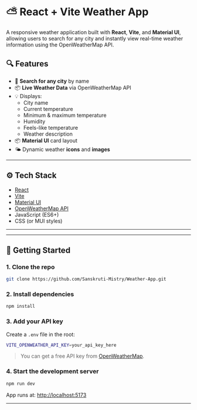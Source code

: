 # ⛅ React + Vite Weather App

A responsive weather application built with **React**, **Vite**, and **Material UI**, allowing users to search for any city and instantly view real-time weather information using the OpenWeatherMap API.


## 🔍 Features

- 🔎 **Search for any city** by name
- 📦 **Live Weather Data** via OpenWeatherMap API
- 💡 Displays:
  - City name
  - Current temperature
  - Minimum & maximum temperature
  - Humidity
  - Feels-like temperature
  - Weather description
- 📦 **Material UI** card layout
- 🌤️ Dynamic weather **icons** and **images**

---

## ⚙️ Tech Stack

- [React](https://reactjs.org/)
- [Vite](https://vitejs.dev/)
- [Material UI](https://mui.com/)
- [OpenWeatherMap API](https://openweathermap.org/api)
- JavaScript (ES6+)
- CSS (or MUI styles)

---


---

## 🚀 Getting Started

### 1. Clone the repo

```bash
git clone https://github.com/Sanskruti-Mistry/Weather-App.git

```

### 2. Install dependencies

```bash
npm install
```

### 3. Add your API key

Create a `.env` file in the root:

```bash
VITE_OPENWEATHER_API_KEY=your_api_key_here
```

> You can get a free API key from [OpenWeatherMap](https://openweathermap.org/api).

### 4. Start the development server

```bash
npm run dev
```

App runs at: [http://localhost:5173](http://localhost:5173)

---
